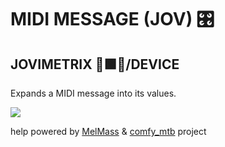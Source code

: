 
# MIDI MESSAGE (JOV) 🎛️
## JOVIMETRIX 🔺🟩🔵/DEVICE
<p>Expands a MIDI message into its values.</p>

![](https://raw.githubusercontent.com/Amorano/Jovimetrix-examples/master/node/MIDI%20MESSAGE/MIDI%20MESSAGE.gif)

help powered by [MelMass](https://github.com/melMass) & [comfy_mtb](https://github.com/melMass/comfy_mtb) project
